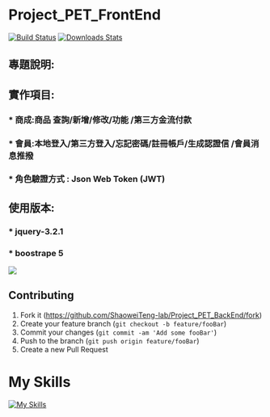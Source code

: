 # Project_PET_FrontEnd
[![Build Status][travis-image]][travis-url]
[![Downloads Stats][npm-downloads]][npm-url]

## 專題說明:

## 實作項目:

### * 商成:商品 查詢/新增/修改/功能 /第三方金流付款

### * 會員:本地登入/第三方登入/忘記密碼/註冊帳戶/生成認證信 /會員消息推撥

### * 角色驗證方式 : Json Web Token (JWT)

## 使用版本:
### * jquery-3.2.1
### * boostrape 5
![](header.png)







## Contributing

1. Fork it (<https://github.com/ShaoweiTeng-lab/Project_PET_BackEnd/fork>)
2. Create your feature branch (`git checkout -b feature/fooBar`)
3. Commit your changes (`git commit -am 'Add some fooBar'`)
4. Push to the branch (`git push origin feature/fooBar`)
5. Create a new Pull Request

<!-- Markdown link & img dfn's -->
[npm-image]: https://img.shields.io/npm/v/datadog-metrics.svg?style=flat-square
[npm-url]: https://npmjs.org/package/datadog-metrics
[npm-downloads]: https://img.shields.io/npm/dm/datadog-metrics.svg?style=flat-square
[travis-image]: https://img.shields.io/travis/dbader/node-datadog-metrics/master.svg?style=flat-square
[travis-url]: https://travis-ci.org/dbader/node-datadog-metrics
[wiki]: https://github.com/yourname/yourproject/wiki

<h1>My Skills</h1>

[![My Skills](https://skillicons.dev/icons?i=java,spring,css,html,redis,mysql,maven,hibernate,js&theme=light)](https://skillicons.dev)
